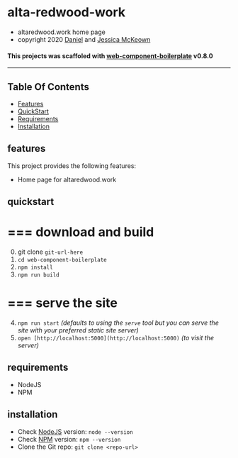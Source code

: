  
 # alta-redwood-work

 * altaredwood.work home page
 * copyright 2020 [Daniel](https://danieljmckeown.com) and [Jessica McKeown](http://jessmckeown.com)


 #### This projects was scaffoled with [web-component-boilerplate](https://web-component-boilerplate.pacificio.com) v0.8.0

 ---

## Table Of Contents
- [Features](#features)
- [QuickStart](#quickstart)
- [Requirements](#requirements)
- [Installation](#installation)

## features
This project provides the following features:
- Home page for altaredwood.work

## quickstart

===
download and build
===

0. git clone `git-url-here`
1. `cd web-component-boilerplate`
2. `npm install`
3. `npm run build`

===
serve the site
===

4. `npm run start` *(defaults to using the `serve` tool but you can serve the site with your preferred static site server)*
5. `open [http://localhost:5000](http://localhost:5000)` *(to visit the server)*

## requirements
- NodeJS
- NPM

## installation
- Check [NodeJS](https://nodejs.org/en/) version: `node --version`
- Check [NPM](https://www.npmjs.com/) version: `npm --version`
- Clone the Git repo: `git clone <repo-url>`


